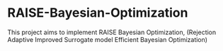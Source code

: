 # RAISE-Bayesian-Optimization
This project aims to implement RAISE Bayesian Optimization, (Rejection Adaptive Improved Surrogate model Efficient Bayesian Optimization)
